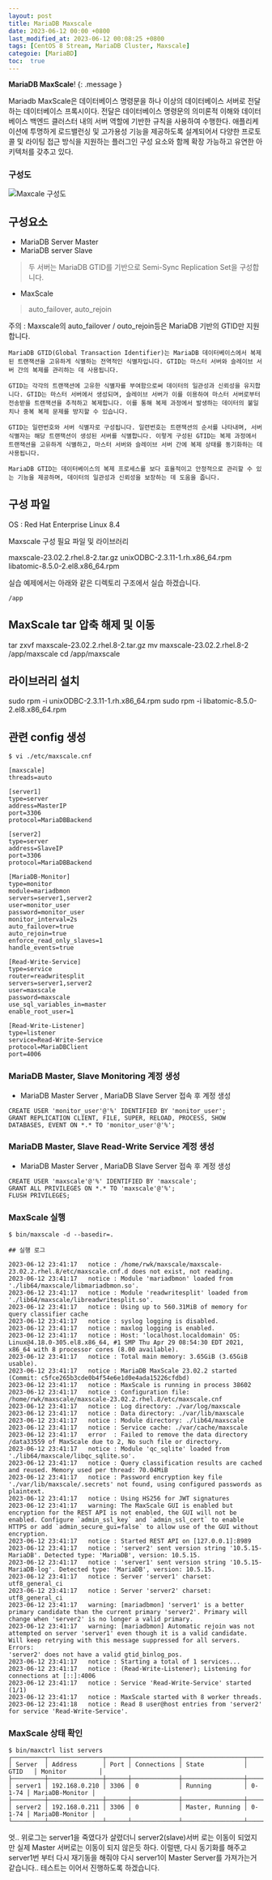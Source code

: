 ```yaml
---
layout: post
title: MariaDB Maxscale
date: 2023-06-12 00:00 +0800
last_modified_at: 2023-06-12 00:08:25 +0800
tags: [CentOS 8 Stream, MariaDB Cluster, Maxscale]
categoie: [MariaBD]
toc:  true
---
```

**MariaDB MaxScale**!
{: .message }

Mariadb MaxScale은 데이터베이스 명령문을 하나 이상의 데이터베이스 서버로 전달하는 데이터베이스 프록시이다.
전달은 데이터베이스 명령문의 의미론적 이해와 데이터 베이스 백엔드 클러스터 내의 서버 역할에 기반한 규칙을 사용하여 수행한다.
애플리케이션에 투명하게 로드밸런싱 및 고가용성 기능을 제공하도록 설계되어서 다양한 프로토콜 및 라이팅 접근 방식을 지원하는 플러그인 구성 요소와 함께 확장 가능하고 유연한 아키텍처를 갖추고 있다.

### 구성도

![Maxcale 구성도](https://github.com/lsy2534/soonyoungs.github.io/assets/57931679/84886f33-d110-4bbe-a7e9-18b4c2b72d54)

## 구성요소

* MariaDB Server Master  
* MariaDB server Slave  

> 두 서버는 MariaDB GTID를 기반으로 Semi-Sync Replication Set을 구성합니다.

* MaxScale 
> auto_failover, auto_rejoin

주의 : Maxscale의 auto_failover / outo_rejoin등은 MariaDB 기반의 GTID만 지원합니다.
```
MariaDB GTID(Global Transaction Identifier)는 MariaDB 데이터베이스에서 복제된 트랜잭션을 고유하게 식별하는 전역적인 식별자입니다. GTID는 마스터 서버와 슬레이브 서버 간의 복제를 관리하는 데 사용됩니다.

GTID는 각각의 트랜잭션에 고유한 식별자를 부여함으로써 데이터의 일관성과 신뢰성을 유지합니다. GTID는 마스터 서버에서 생성되며, 슬레이브 서버가 이를 이용하여 마스터 서버로부터 전송받을 트랜잭션을 추적하고 복제합니다. 이를 통해 복제 과정에서 발생하는 데이터의 불일치나 중복 복제 문제를 방지할 수 있습니다.

GTID는 일련번호와 서버 식별자로 구성됩니다. 일련번호는 트랜잭션의 순서를 나타내며, 서버 식별자는 해당 트랜잭션이 생성된 서버를 식별합니다. 이렇게 구성된 GTID는 복제 과정에서 트랜잭션을 고유하게 식별하고, 마스터 서버와 슬레이브 서버 간에 복제 상태를 동기화하는 데 사용됩니다.

MariaDB GTID는 데이터베이스의 복제 프로세스를 보다 효율적이고 안정적으로 관리할 수 있는 기능을 제공하며, 데이터의 일관성과 신뢰성을 보장하는 데 도움을 줍니다.
```

## 구성 파일
OS : Red Hat Enterprise Linux 8.4

Maxscale 구성 필요 파일 및 라이브러리

maxscale-23.02.2.rhel.8-2.tar.gz
unixODBC-2.3.11-1.rh.x86_64.rpm
libatomic-8.5.0-2.el8.x86_64.rpm

실습 예제에서는 아래와 같은 디렉토리 구조에서 실습 하겠습니다. 
```
/app
```

## MaxScale tar 압축 해제 및 이동

tar zxvf maxscale-23.02.2.rhel.8-2.tar.gz
mv maxscale-23.02.2.rhel.8-2 /app/maxscale
cd /app/maxscale

## 라이브러리 설치
sudo rpm -i unixODBC-2.3.11-1.rh.x86_64.rpm
sudo rpm -i libatomic-8.5.0-2.el8.x86_64.rpm

## 관련 config 생성
```
$ vi ./etc/maxscale.cnf

[maxscale]
threads=auto

[server1]
type=server
address=MasterIP
port=3306
protocol=MariaDBBackend

[server2]
type=server
address=SlaveIP
port=3306
protocol=MariaDBBackend

[MariaDB-Monitor]
type=monitor
module=mariadbmon
servers=server1,server2
user=monitor_user
password=monitor_user
monitor_interval=2s
auto_failover=true
auto_rejoin=true
enforce_read_only_slaves=1
handle_events=true

[Read-Write-Service]
type=service
router=readwritesplit
servers=server1,server2
user=maxscale
password=maxscale
use_sql_variables_in=master
enable_root_user=1

[Read-Write-Listener]
type=listener
service=Read-Write-Service
protocol=MariaDBClient
port=4006

```



### MariaDB Master, Slave Monitoring 계정 생성

* MariaDB Master Server , MariaDB Slave Server 접속 후 계정 생성
```
CREATE USER 'monitor_user'@'%' IDENTIFIED BY 'monitor_user';
GRANT REPLICATION CLIENT, FILE, SUPER, RELOAD, PROCESS, SHOW DATABASES, EVENT ON *.* TO 'monitor_user'@'%';
```
### MariaDB Master, Slave Read-Write Service 계정 생성

* MariaDB Master Server , MariaDB Slave Server 접속 후 계정 생성
```
CREATE USER 'maxscale'@'%' IDENTIFIED BY 'maxscale';
GRANT ALL PRIVILEGES ON *.* TO 'maxscale'@'%';
FLUSH PRIVILEGES;
```

### MaxScale 실행
```
$ bin/maxscale -d --basedir=.

## 실행 로그

2023-06-12 23:41:17   notice : /home/rwk/maxscale/maxscale-23.02.2.rhel.8/etc/maxscale.cnf.d does not exist, not reading.
2023-06-12 23:41:17   notice : Module 'mariadbmon' loaded from './lib64/maxscale/libmariadbmon.so'.
2023-06-12 23:41:17   notice : Module 'readwritesplit' loaded from './lib64/maxscale/libreadwritesplit.so'.
2023-06-12 23:41:17   notice : Using up to 560.31MiB of memory for query classifier cache
2023-06-12 23:41:17   notice : syslog logging is disabled.
2023-06-12 23:41:17   notice : maxlog logging is enabled.
2023-06-12 23:41:17   notice : Host: 'localhost.localdomain' OS: Linux@4.18.0-305.el8.x86_64, #1 SMP Thu Apr 29 08:54:30 EDT 2021, x86_64 with 8 processor cores (8.00 available).
2023-06-12 23:41:17   notice : Total main memory: 3.65GiB (3.65GiB usable).
2023-06-12 23:41:17   notice : MariaDB MaxScale 23.02.2 started (Commit: c5fce265b3cde0b4f54e6e1d0e4ada15226cfdbd)
2023-06-12 23:41:17   notice : MaxScale is running in process 38602
2023-06-12 23:41:17   notice : Configuration file: /home/rwk/maxscale/maxscale-23.02.2.rhel.8/etc/maxscale.cnf
2023-06-12 23:41:17   notice : Log directory: ./var/log/maxscale
2023-06-12 23:41:17   notice : Data directory: ./var/lib/maxscale
2023-06-12 23:41:17   notice : Module directory: ./lib64/maxscale
2023-06-12 23:41:17   notice : Service cache: ./var/cache/maxscale
2023-06-12 23:41:17   error  : Failed to remove the data directory /data33559 of MaxScale due to 2, No such file or directory.
2023-06-12 23:41:17   notice : Module 'qc_sqlite' loaded from './lib64/maxscale/libqc_sqlite.so'.
2023-06-12 23:41:17   notice : Query classification results are cached and reused. Memory used per thread: 70.04MiB
2023-06-12 23:41:17   notice : Password encryption key file './var/lib/maxscale/.secrets' not found, using configured passwords as plaintext.
2023-06-12 23:41:17   notice : Using HS256 for JWT signatures
2023-06-12 23:41:17   warning: The MaxScale GUI is enabled but encryption for the REST API is not enabled, the GUI will not be enabled. Configure `admin_ssl_key` and `admin_ssl_cert` to enable HTTPS or add `admin_secure_gui=false` to allow use of the GUI without encryption.
2023-06-12 23:41:17   notice : Started REST API on [127.0.0.1]:8989
2023-06-12 23:41:17   notice : 'server2' sent version string '10.5.15-MariaDB'. Detected type: 'MariaDB', version: 10.5.15.
2023-06-12 23:41:17   notice : 'server1' sent version string '10.5.15-MariaDB-log'. Detected type: 'MariaDB', version: 10.5.15.
2023-06-12 23:41:17   notice : Server 'server1' charset: utf8_general_ci
2023-06-12 23:41:17   notice : Server 'server2' charset: utf8_general_ci
2023-06-12 23:41:17   warning: [mariadbmon] 'server1' is a better primary candidate than the current primary 'server2'. Primary will change when 'server2' is no longer a valid primary.
2023-06-12 23:41:17   warning: [mariadbmon] Automatic rejoin was not attempted on server 'server1' even though it is a valid candidate. Will keep retrying with this message suppressed for all servers. Errors:
'server2' does not have a valid gtid_binlog_pos.
2023-06-12 23:41:17   notice : Starting a total of 1 services...
2023-06-12 23:41:17   notice : (Read-Write-Listener); Listening for connections at [::]:4006
2023-06-12 23:41:17   notice : Service 'Read-Write-Service' started (1/1)
2023-06-12 23:41:17   notice : MaxScale started with 8 worker threads.
2023-06-12 23:41:18   notice : Read 8 user@host entries from 'server2' for service 'Read-Write-Service'.
```


### MaxScale 상태 확인
```
$ bin/maxctrl list servers
┌─────────┬───────────────┬──────┬─────────────┬─────────────────┬────────┬─────────────────┐
│ Server  │ Address       │ Port │ Connections │ State           │ GTID   │ Monitor         │
├─────────┼───────────────┼──────┼─────────────┼─────────────────┼────────┼─────────────────┤
│ server1 │ 192.168.0.210 │ 3306 │ 0           │ Running         │ 0-1-74 │ MariaDB-Monitor │
├─────────┼───────────────┼──────┼─────────────┼─────────────────┼────────┼─────────────────┤
│ server2 │ 192.168.0.211 │ 3306 │ 0           │ Master, Running │ 0-1-74 │ MariaDB-Monitor │
└─────────┴───────────────┴──────┴─────────────┴─────────────────┴────────┴─────────────────┘

```

엇.. 위로그는 server1을 죽였다가 살렸더니 server2(slave)서버 로는 이동이 되었지만 실제 Master 서버로는 이동이 되지 않은듯 하다.
이럴땐, 다시 동기화를 해주고 server1번 부터 다시 재기동을 해줘야 다시 server1이 Master Server를 가져가는거 같습니다..
 테스트는 이어서 진행하도록 하겠습니다.  